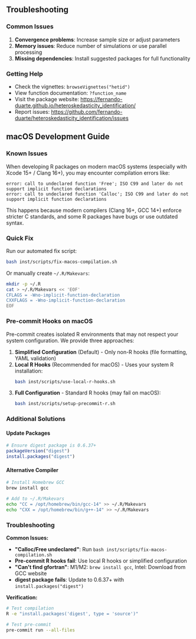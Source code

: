 ## Troubleshooting

### Common Issues

1. **Convergence problems**: Increase sample size or adjust parameters
2. **Memory issues**: Reduce number of simulations or use parallel processing
3. **Missing dependencies**: Install suggested packages for full functionality

### Getting Help

- Check the vignettes: `browseVignettes("hetid")`
- View function documentation: `?function_name`
- Visit the package website: https://fernando-duarte.github.io/heteroskedasticity_identification/
- Report issues: https://github.com/fernando-duarte/heteroskedasticity_identification/issues

## macOS Development Guide

### Known Issues

When developing R packages on modern macOS systems (especially with Xcode 15+ / Clang 16+), you may encounter compilation errors like:

```
error: call to undeclared function 'Free'; ISO C99 and later do not support implicit function declarations
error: call to undeclared function 'Calloc'; ISO C99 and later do not support implicit function declarations
```

This happens because modern compilers (Clang 16+, GCC 14+) enforce stricter C standards, and some R packages have bugs or use outdated syntax.

### Quick Fix

Run our automated fix script:
```bash
bash inst/scripts/fix-macos-compilation.sh
```

Or manually create `~/.R/Makevars`:
```bash
mkdir -p ~/.R
cat > ~/.R/Makevars << 'EOF'
CFLAGS = -Wno-implicit-function-declaration
CXXFLAGS = -Wno-implicit-function-declaration
EOF
```

### Pre-commit Hooks on macOS

Pre-commit creates isolated R environments that may not respect your system configuration. We provide three approaches:

1. **Simplified Configuration** (Default) - Only non-R hooks (file formatting, YAML validation)
2. **Local R Hooks** (Recommended for macOS) - Uses your system R installation:
   ```bash
   bash inst/scripts/use-local-r-hooks.sh
   ```
3. **Full Configuration** - Standard R hooks (may fail on macOS):
   ```bash
   bash inst/scripts/setup-precommit-r.sh
   ```

### Additional Solutions

#### Update Packages
```r
# Ensure digest package is 0.6.37+
packageVersion("digest")
install.packages("digest")
```

#### Alternative Compiler
```bash
# Install Homebrew GCC
brew install gcc

# Add to ~/.R/Makevars
echo "CC = /opt/homebrew/bin/gcc-14" >> ~/.R/Makevars
echo "CXX = /opt/homebrew/bin/g++-14" >> ~/.R/Makevars
```

### Troubleshooting

**Common Issues:**
- **"Calloc/Free undeclared"**: Run `bash inst/scripts/fix-macos-compilation.sh`
- **Pre-commit R hooks fail**: Use local R hooks or simplified configuration
- **"Can't find gfortran"**: M1/M2: `brew install gcc`, Intel: Download from GCC website
- **digest package fails**: Update to 0.6.37+ with `install.packages("digest")`

**Verification:**
```bash
# Test compilation
R -e "install.packages('digest', type = 'source')"

# Test pre-commit
pre-commit run --all-files
```
